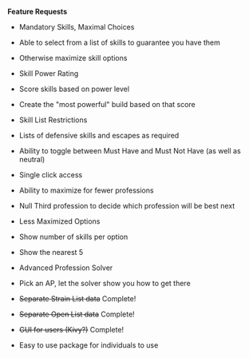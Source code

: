 **Feature Requests**
- Mandatory Skills, Maximal Choices
 - Able to select from a list of skills to guarantee you have them
 - Otherwise maximize skill options

- Skill Power Rating
 - Score skills based on power level
 - Create the "most powerful" build based on that score

- Skill List Restrictions
 - Lists of defensive skills and escapes as required
 - Ability to toggle between Must Have and Must Not Have (as well as neutral)
 - Single click access

- Ability to maximize for fewer professions
 - Null Third profession to decide which profession will be best next

- Less Maximized Options
 - Show number of skills per option
 - Show the nearest 5

- Advanced Profession Solver
 - Pick an AP, let the solver show you how to get there

- ~~Separate Strain List data~~  Complete!

- ~~Separate Open List data~~  Complete!

- ~~GUI for users (Kivy?)~~  Complete!

- Easy to use package for individuals to use
